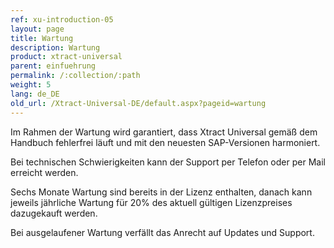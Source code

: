 ```yaml
---
ref: xu-introduction-05
layout: page
title: Wartung
description: Wartung
product: xtract-universal
parent: einfuehrung
permalink: /:collection/:path
weight: 5
lang: de_DE
old_url: /Xtract-Universal-DE/default.aspx?pageid=wartung
---
```


Im Rahmen der Wartung wird garantiert, dass Xtract Universal gemäß dem Handbuch fehlerfrei läuft und mit den neuesten SAP-Versionen harmoniert.

Bei technischen Schwierigkeiten kann der Support per Telefon oder per Mail erreicht werden.

Sechs Monate Wartung sind bereits in der Lizenz enthalten, danach kann jeweils jährliche Wartung für 20% des aktuell gültigen Lizenzpreises dazugekauft werden.

Bei ausgelaufener Wartung verfällt das Anrecht auf Updates und Support.
